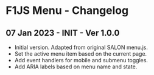 # F1JS Menu - Changelog

## 07 Jan 2023 - INIT - Ver 1.0.0
 - Initial version. Adapted from original SALON menu.js.
 - Set the active menu item based on the current page.
 - Add event handlers for mobile and submenu toggles.
 - Add ARIA labels based on menu name and state.